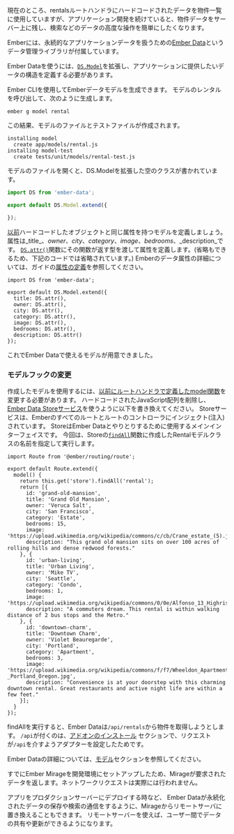 <!--
Currently, our app is using hard-coded data for our rental listings, defined in the `rentals` route handler.
As our application grows, we will want to persist our rental data on a server, and make it easier to do advanced operations on the data, such as querying.
-->

現在のところ、rentalsルートハンドラにハードコードされたデータを物件一覧に使用していますが、アプリケーション開発を続けていると、物件データをサーバー上に残し、検索などのデータの高度な操作を簡単にしたくなります。


<!--
Ember comes with a data management library called [Ember Data](https://github.com/emberjs/data) to help deal with persistent application data.
-->

Emberには、永続的なアプリケーションデータを扱うための[Ember Data](https://github.com/emberjs/data)というデータ管理ライブラリが付属しています。

<!--
Ember Data requires you to define the structure of the data you wish to provide to your application by extending [`DS.Model`](https://www.emberjs.com/api/ember-data/release/classes/DS.Model).
-->

Ember Dataを使うには、[`DS.Model`](https://www.emberjs.com/api/ember-data/release/classes/DS.Model)を拡張し、アプリケーションに提供したいデータの構造を定義する必要があります。

<!--
You can generate an Ember Data Model using Ember CLI.
We'll call our model `rental` and generate it as follows:
-->

Ember CLIを使用してEmberデータモデルを生成できます。 モデルのレンタルを呼び出して、次のように生成します。

```shell
ember g model rental
```

<!--
This results in the creation of a model file and a test file:
-->

この結果、モデルのファイルとテストファイルが作成されます。

```shell
installing model
  create app/models/rental.js
installing model-test
  create tests/unit/models/rental-test.js
```

<!--
When we open the model file, we can see a blank class extending [`DS.Model`](https://www.emberjs.com/api/ember-data/release/classes/DS.Model):
-->

モデルのファイルを開くと、DS.Modelを拡張した空のクラスが書かれています。

```app/models/rental.js
import DS from 'ember-data';

export default DS.Model.extend({

});
```

<!--
Let's define the structure of a rental object using the same attributes for our rental that we [previously used](../model-hook/) in our hard-coded array of JavaScript objects -
_title_, _owner_, _city_, _category_, _image_, _bedrooms_ and _description_.
Define attributes by giving them the result of the function [`DS.attr()`](https://www.emberjs.com/api/ember-data/release/classes/DS/methods/attr?anchor=attr).
For more information on Ember Data Attributes, read the section called [Defining Attributes](../../models/defining-models/#toc_defining-attributes) in the guides.
-->

[以前](../model-hook/)ハードコードしたオブジェクトと同じ属性を持つモデルを定義しましょう。属性は_title_、_owner_、_city_、_category_、_image_、_bedrooms_、_description_です。 [`DS.attr()`](https://www.emberjs.com/api/ember-data/release/classes/DS/methods/attr?anchor=attr)関数にその関数が返す型を渡して属性を定義します。(省略もできるため、下記のコードでは省略されています。) Emberのデータ属性の詳細については、ガイドの[属性の定義](../../models/defining-models/#toc_defining-attributes)を参照してください。

```app/models/rental.js{+4,+5,+6,+7,+8,+9,+10}
import DS from 'ember-data';

export default DS.Model.extend({
  title: DS.attr(),
  owner: DS.attr(),
  city: DS.attr(),
  category: DS.attr(),
  image: DS.attr(),
  bedrooms: DS.attr(),
  description: DS.attr()
});
```

<!--
We now have a model object that we can use for our Ember Data implementation.
-->

これでEmber Dataで使えるモデルが用意できました。

<!--
### Updating the Model Hook
-->

### モデルフックの変更

<!--
To use our new Ember Data Model object, we need to update the `model` function we [previously defined](../model-hook/) in our route handler.
Delete the hard-coded JavaScript Array, and replace it with the following call to the [Ember Data Store service](../../models/#toc_the-store-and-a-single-source-of-truth).
The [store service](https://www.emberjs.com/api/ember-data/release/classes/DS.Store) is injected into all routes and their corresponding controllers in Ember.
It is the main interface you use to interact with Ember Data.
In this case, call the [`findAll`](https://www.emberjs.com/api/ember-data/release/classes/DS.Store/methods/findAll?anchor=findAll) function on the store and provide it with the name of your newly created rental model class.
-->

作成したモデルを使用するには、[以前にルートハンドラで定義したmodel関数](../model-hook/)を変更する必要があります。 ハードコードされたJavaScript配列を削除し、[Ember Data Storeサービス](../../models/#toc_the-store-and-a-single-source-of-truth)を使うように以下を書き換えてください。 Storeサービスは、Emberのすべてのルートとルートのコントローラにインジェクト(注入)されています。 StoreはEmber Dataとやりとりするために使用するメインインターフェイスです。 今回は、Storeの[`findAll`](https://www.emberjs.com/api/ember-data/release/classes/DS.Store/methods/findAll?anchor=findAll)関数に作成したRentalモデルクラスの名前を指定して実行します。

```app/routes/rentals.js{+5,-6,-7,-8,-9,-10,-11,-12,-13,-14,-15,-16,-17,-18,-19,-20,-21,-22,-23,-24,-25,-26,-27,-28,-29,-30,-31,-32,-33}
import Route from '@ember/routing/route';

export default Route.extend({
  model() {
    return this.get('store').findAll('rental');
    return [{
      id: 'grand-old-mansion',
      title: 'Grand Old Mansion',
      owner: 'Veruca Salt',
      city: 'San Francisco',
      category: 'Estate',
      bedrooms: 15,
      image: 'https://upload.wikimedia.org/wikipedia/commons/c/cb/Crane_estate_(5).jpg',
      description: "This grand old mansion sits on over 100 acres of rolling hills and dense redwood forests."
    }, {
      id: 'urban-living',
      title: 'Urban Living',
      owner: 'Mike TV',
      city: 'Seattle',
      category: 'Condo',
      bedrooms: 1,
      image: 'https://upload.wikimedia.org/wikipedia/commons/0/0e/Alfonso_13_Highrise_Tegucigalpa.jpg',
      description: "A commuters dream. This rental is within walking distance of 2 bus stops and the Metro."
    }, {
      id: 'downtown-charm',
      title: 'Downtown Charm',
      owner: 'Violet Beauregarde',
      city: 'Portland',
      category: 'Apartment',
      bedrooms: 3,
      image: 'https://upload.wikimedia.org/wikipedia/commons/f/f7/Wheeldon_Apartment_Building_-_Portland_Oregon.jpg',
      description: "Convenience is at your doorstep with this charming downtown rental. Great restaurants and active night life are within a few feet."
    }];
  }
});
```

<!--
When we call `findAll`, Ember Data will attempt to fetch rentals from `/api/rentals`.
If you recall, in the section titled [Installing Addons](../installing-addons/) we set up an adapter to route data requests through `/api`.
-->

findAllを実行すると、Ember Dataは`/api/rentals`から物件を取得しようとします。 `/api`が付くのは、[アドオンのインストール](../installing-addons/) セクションで、リクエストが`/api`を介すようアダプターを設定したためです。

<!--
You can read more about Ember Data in the [Models section](../../models/).
-->

Ember Dataの詳細については、[モデル](../../models/)セクションを参照してください。

<!--
Since we have already set up Ember Mirage in our development environment, Mirage will return the data we requested without actually making a network request.
-->

すでにEmber Mirageを開発環境にセットアップしたため、Mirageが要求されたデータを返します。ネットワークリクエストは実際には行われません。

<!--
When we deploy our app to a production server,
we will likely want to replace Mirage with a remote server for Ember Data to communicate with for storing and retrieving persisted data.
A remote server will allow for data to be shared and updated across users.
-->

アプリをプロダクションサーバーにデプロイする時など、
Ember Dataが永続化されたデータの保存や検索の通信をするように、Mirageからリモートサーバに置き換えることもできます。
リモートサーバーを使えば、ユーザー間でデータの共有や更新ができるようになります。
